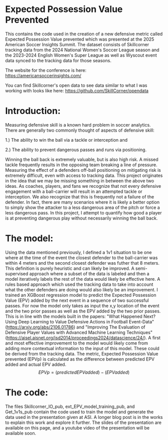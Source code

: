 # Expected Possession Value Prevented
This contains the code used in the creation of a new defensive metric called Expected Possession Value prevented which was presented at the 2025 American Soccer Insights Summit. The dataset consists of Skillcorner tracking data from the 2024 National Women's Soccer League season and the 2023-2024 English Women's Super League as well as Wyscout event data synced to the tracking data for those seasons.

The website for the conference is here: https://americansoccerinsights.com/ 

You can find Skillcorner's open data to see data similar to what I was working with looks like here: https://github.com/SkillCorner/opendata
# Introduction:
Measuring defensive skill is a known hard problem in soccer analytics. There are generally two commonly thought of aspects of defensive skill:

1.) The ability to win the ball via a tackle or interception and 

2.) The ability to prevent dangerous passes and runs via positioning.

Winning the ball back is extremely valuable, but is also high risk. A missed tackle frequently results in the opposing team breaking a line of pressure. Measuring the effect of a defenders off-ball positioning on mitigating risk is extremely difficult, even with access to tracking data. This project originates in the idea that we may be missing something in between the above two ideas.
As coaches, players, and fans we recognize that not every defensive engagement with a ball-carrier will result in an attempted tackle or interception. We also recognize that this is frequently not a failure of the defender. In fact, there are many scenarios where it is likely a better option to simply show the attacker to a less dangerous area of the pitch or force a less dangerous pass. In this project, I attempt to quantify how good a player is at preventing dangerous play without necessarily winning the ball back.
# The model:
Using the data mentioned previously, I defined a 1v1 situation to be one where at the time of the event the closest defender to the ball-carrier was within 4 meters and the second closest defender was futher that 8 meters. This definition is purely heuristic and can likely be improved. A semi-supervised approach where a subset of the data is labeled and then a model iteratively labels the rest of the data would likely be effective here. A rules based approach which used the tracking data to take into account what the other defenders are doing would also likely be an improvement.
I trained an XGBoost regression model to predict the Expected Possession Value (EPV) added by the next event in a sequence of two successful passes. For now the model only takes as input the x,y location of the event and the two prior passes as well as the EPV added by the two prior passes. This is in line with the models built in the papers: "What Happened Next? Using Deep Learning to Value Defensive Actions in Football Event-Data" (https://arxiv.org/abs/2106.01786) and "Improving The Evaluation of Defensive Player Values with Advanced Machine Learning Techniques" (https://aisel.aisnet.org/isd2014/proceedings2024/datascience/24/). A first and most effective improvement to the model would likely come from adding more contextual information to the input of this model. These could be derived from the tracking data.
The metric, Expected Possession Value prevented (EPVp) is calculated as the difference between predicted EPV added and actual EPV added.
$$ EPVp = (predicted EPV added) - (EPV added)$$
# The code:
The files Skillcorner_IO_pub, ext_EPV_model_training_pub, and Get_1v1s_pub contain the code used to train the model and generate the data used in the presentation given at ASI. A longer blog post is in the works to explain this work and explore it further. The slides of the presentation are available on this page, and a youtube video of the presentation will be available soon.
